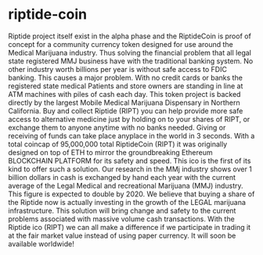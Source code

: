 # riptide-coin

Riptide project itself exist in the alpha phase and the RiptideCoin is proof of concept for a community currency token designed for use around the Medical Marijuana industry. Thus solving the financial problem that all legal state registered MMJ business have with the traditional banking system. No other industry worth billions per year is without safe access to FDIC banking. This causes a major problem. With no credit cards or banks the registered state medical Patients and store owners are standing in line at ATM machines with piles of cash each day. This token project is backed directly by the largest Mobile Medical Marijuana Dispensary in Northern California. Buy and collect Riptide (RIPT) you can help provide more safe access to alternative medicine just by holding on to your shares of RIPT, or exchange them to anyone anytime with no banks needed. Giving or receiving of funds can take place anyplace in the world in 3 seconds. With a total coincap of 95,000,000 total RiptideCoin (RIPT) it was originally designed on top of ETH to mirror the groundbreaking Ethereum BLOCKCHAIN PLATFORM for its safety and speed. This ico is the first of its kind to offer such a solution. Our research in the MMj industry shows over 1 billion dollars in cash is exchanged by hand each year with the current average of the Legal Medical and recreational Marijuana (MMJ) industry. This figure is expected to double by 2020. We believe that buying a share of the Riptide now is actually investing in the growth of the LEGAL marijuana infrastructure. This solution will bring change and safety to the current problems associated with massive volume cash transactions. With the Riptide ico (RIPT) we can all make a difference if we participate in trading it at the fair market value instead of using paper currency. It will soon be available worldwide!
